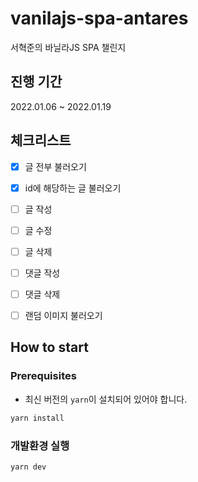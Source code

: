 # vanilajs-spa-antares

서혁준의 바닐라JS SPA 챌린지

## 진행 기간

2022.01.06 ~ 2022.01.19

## 체크리스트

- [x] 글 전부 불러오기

- [x] id에 해당하는 글 불러오기

- [ ] 글 작성

- [ ] 글 수정

- [ ] 글 삭제

- [ ] 댓글 작성

- [ ] 댓글 삭제

- [ ] 랜덤 이미지 불러오기

## How to start

### Prerequisites

- 최신 버전의 `yarn`이 설치되어 있어야 합니다.

```bash
yarn install
```

### 개발환경 실행

```bash
yarn dev
```
